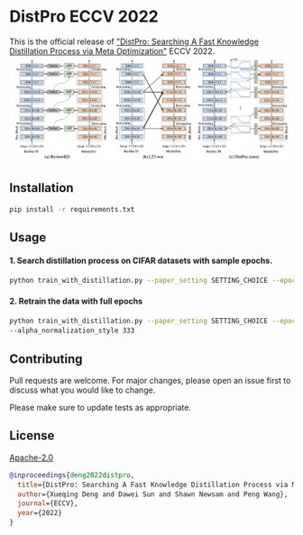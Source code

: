 # DistPro ECCV 2022

This is the official release of ["DistPro: Searching A Fast Knowledge Distillation Process via Meta Optimization"](https://arxiv.org/abs/2204.05547) ECCV 2022. 
![Alt text](distpro_overview.jpg?raw=true "Comparisons to other methods")

## Installation

```bash
pip install -r requirements.txt
```

## Usage
#### 1. Search distillation process on CIFAR datasets with sample epochs.

```bash
python train_with_distillation.py --paper_setting SETTING_CHOICE --epochs 40
```
#### 2. Retrain the data with full epochs 
```bash
python train_with_distillation.py --paper_setting SETTING_CHOICE --epochs 240 \
--alpha_normalization_style 333
```

## Contributing
Pull requests are welcome. For major changes, please open an issue first to discuss what you would like to change.

Please make sure to update tests as appropriate.

## License
[Apache-2.0](https://choosealicense.com/licenses/apache-2.0/)


```BibTeX
@inproceedings{deng2022distpro,
  title={DistPro: Searching A Fast Knowledge Distillation Process via Meta Optimization},
  author={Xueqing Deng and Dawei Sun and Shawn Newsam and Peng Wang},
  journal={ECCV},
  year={2022}
}
```